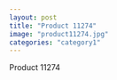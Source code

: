 ```yaml
---
layout: post
title: "Product 11274"
image: "product11274.jpg"
categories: "category1"
---
```

Product 11274
